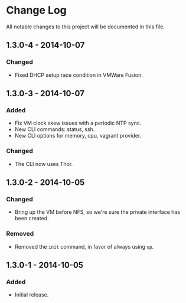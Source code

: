 # Change Log
All notable changes to this project will be documented in this file.

## 1.3.0-4 - 2014-10-07

### Changed
- Fixed DHCP setup race condition in VMWare Fusion.

## 1.3.0-3 - 2014-10-07

### Added
- Fix VM clock skew issues with a periodic NTP sync.
- New CLI commands: status, ssh.
- New CLI options for memory, cpu, vagrant provider.

### Changed
- The CLI now uses Thor.

## 1.3.0-2 - 2014-10-05

### Changed
- Bring up the VM before NFS, so we're sure the private interface has
  been created.

### Removed
- Removed the `init` command, in favor of always using `up`.

## 1.3.0-1 - 2014-10-05

### Added
- Initial release.
